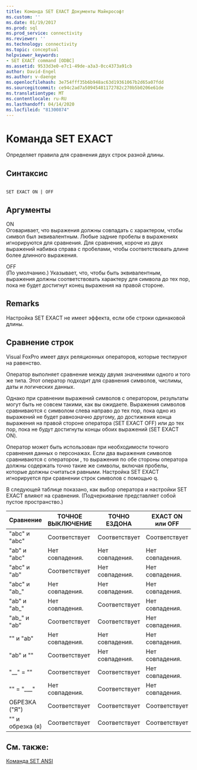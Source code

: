 ```yaml
---
title: Команда SET EXACT Документы Майкрософт
ms.custom: ''
ms.date: 01/19/2017
ms.prod: sql
ms.prod_service: connectivity
ms.reviewer: ''
ms.technology: connectivity
ms.topic: conceptual
helpviewer_keywords:
- SET EXACT command [ODBC]
ms.assetid: 9533d3e0-e7c1-49de-a3a3-0cc4373a91cb
author: David-Engel
ms.author: v-daenge
ms.openlocfilehash: 3e754fff35b6b948ac63d19361067b2d65a07fdd
ms.sourcegitcommit: ce94c2ad7a50945481172782c270b5b0206e61de
ms.translationtype: MT
ms.contentlocale: ru-RU
ms.lasthandoff: 04/14/2020
ms.locfileid: "81300874"
---
```

# <a name="set-exact-command"></a>Команда SET EXACT
Определяет правила для сравнения двух строк разной длины.  
  
## <a name="syntax"></a>Синтаксис  
  
```  
  
SET EXACT ON | OFF  
```  
  
## <a name="arguments"></a>Аргументы  
 ON  
 Оговаривает, что выражения должны совпадать с характером, чтобы символ был эквивалентным. Любые задние пробелы в выражениях игнорируются для сравнения. Для сравнения, короче из двух выражений набивка справа с пробелами, чтобы соответствовать длине более длинного выражения.  
  
 OFF  
 (По умолчанию.) Указывает, что, чтобы быть эквивалентным, выражения должны соответствовать характеру для символа до тех пор, пока не будет достигнут конец выражения на правой стороне.  
  
## <a name="remarks"></a>Remarks  
 Настройка SET EXACT не имеет эффекта, если обе строки одинаковой длины.  
  
## <a name="string-comparisons"></a>Сравнение строк  
 Visual FoxPro имеет двух реляционных операторов, которые тестируют на равенство.  
  
 Оператор выполняет сравнение между двумя значениями одного и того же типа. Этот оператор подходит для сравнения символов, числимы, даты и логических данных.  
  
 Однако при сравнении выражений символов с оператором, результаты могут быть не совсем такими, как вы ожидаете. Выражения символов сравниваются с символом слева направо до тех пор, пока одно из выражений не будет равнозначно другому, до достижения конца выражения на правой стороне оператора (SET EXACT OFF) или до тех пор, пока не будут достигнуты концы обоих выражений (SET EXACT ON).  
  
 Оператор может быть использован при необходимости точного сравнения данных о персонажах. Если два выражения символов сравниваются с оператором , то выражения по обе стороны оператора должны содержать точно такие же символы, включая пробелы, которые должны считаться равными. Настройка SET EXACT игнорируется при сравнении строк символов с помощью q.  
  
 В следующей таблице показано, как выбор оператора и настройки SET EXACT влияют на сравнения. (Подчеркивание представляет собой пустое пространство.)  
  
|Сравнение|ТОЧНОЕ ВЫКЛЮЧЕНИЕ|ТОЧНО ЕЗДОНА|EXACT ON или OFF|  
|----------------|------------------|-----------------|--------------------------|  
|"abc" и "abc"|Соответствует|Соответствует|Соответствует|  
|"ab" и "abc"|Нет совпадения.|Нет совпадения.|Нет совпадения.|  
|"abc" и "ab"|Соответствует|Нет совпадения.|Нет совпадения.|  
|"abc" и "ab_"|Нет совпадения.|Нет совпадения.|Нет совпадения.|  
|"ab" и "ab_"|Нет совпадения.|Соответствует|Нет совпадения.|  
|"ab_" и "ab"|Соответствует|Соответствует|Нет совпадения.|  
|"" и "ab"|Нет совпадения.|Нет совпадения.|Нет совпадения.|  
|"ab" и ""|Соответствует|Нет совпадения.|Нет совпадения.|  
|"__" = ""|Соответствует|Соответствует|Нет совпадения.|  
|"" = "___"|Нет совпадения.|Соответствует|Нет совпадения.|  
|ОБРЕЗКА ("Я")|Соответствует|Соответствует|Соответствует|  
|"" и обрезка (я)|Соответствует|Соответствует|Соответствует|  
  
## <a name="see-also"></a>См. также:  
 [Команда SET ANSI](../../odbc/microsoft/set-ansi-command.md)
